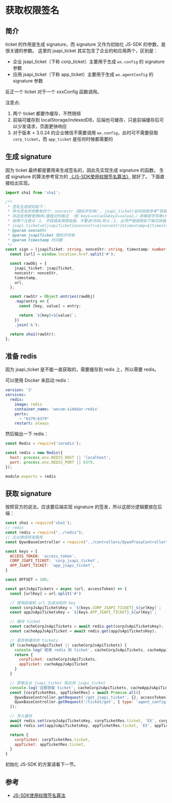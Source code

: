 # 获取权限签名

## 简介

ticket 的作用是生成 signature，而 signature 又作为初始化 JS-SDK 的参数，是很关键的参数。 这里的 jsapi_ticket 其实包含了企业的和应用两个，区别是：

* 企业 jsapi_ticket（下称 corp_ticket）主要用于生成 `wx.config` 的 signature 参数
* 应用 jsapi_ticket（下称 app_ticket）主要用于生成 `wx.agentConfig` 的 signature 参数

反正一个 ticket 对于一个 xxxConfig 函数调用。

注意点:

1. 两个 ticket 都要作缓存，不然限频
2. 前端可缓存到 localStorage/indexedDB，后端也可缓存，只是前端缓存后可以少发请求，页面更快响应
3. 对于版本 < 3.0.24 的企业微信不需要调用 `wx.config`，此时可不需要获取 `corp_ticket`，而 `app_ticket` 是任何时候都需要的

## 生成 signature

因为 ticket 最终都是要用来生成签名的，因此先实现生成 signature 的函数。 生成 signature
的算法参考官方的 [《JS-SDK使用权限签名算法》](https://work.weixin.qq.com/api/doc/90001/90144/90539) 就好了。 下面直接给出实现。

```ts
import sha1 from 'sha1';

/**
 * 签名生成规则如下：
 * 参与签名的参数有四个: noncestr（随机字符串）, jsapi_ticket(如何获取参考“获取企业jsapi_ticket”以及“获取应用的jsapi_ticket接口”), timestamp（时间戳）, url（当前网页的URL， 不包含#及其后面部分）
 * 将这些参数使用URL键值对的格式 （即 key1=value1&key2=value2…）拼接成字符串string1。
 * 有两个注意点：1. 字段值采用原始值，不要进行URL转义；2. 必须严格按照如下格式拼接，不可变动字段顺序。
 * jsapi_ticket=${jsapiTicket}&noncestr=${nonceStr}&timestamp=${timestamp}&url=${url}
 * @param nonceStr
 * @param jsapiTicket 随机字符串
 * @param timestamp 时间截
 */
const sign = (jsapiTicket: string, nonceStr: string, timestamp: number) => {
  const [url] = window.location.href.split('#');

  const rawObj = {
    jsapi_ticket: jsapiTicket,
    noncestr: nonceStr,
    timestamp,
    url,
  };

  const rawStr = Object.entries(rawObj)
    .map(entry => {
      const [key, value] = entry;

      return `${key}=${value}`;
    })
    .join('&');

  return sha1(rawStr);
};
```

## 准备 redis

因为 jsapi_ticket 是不能一直获取的，需要缓存到 redis 上，所以需要 redis。

可以使用 Docker 来启动 redis：

```yaml
version: '3'
services:
  redis:
    image: redis
    container_name: 'wecom-sidebar-redis'
    ports:
      - "6379:6379"
    restart: always
```

然后输出一下 redis：

```js
const Redis = require('ioredis');

const redis = new Redis({
  host: process.env.REDIS_HOST || 'localhost',
  port: process.env.REDIS_PORT || 6379,
});

module.exports = redis
```

## 获取 signature

按照官方的说法，应该要后端实现 signature 的签发，所以这部分逻辑要放在后端：

```js
const sha1 = require('sha1');
// redis
const redis = require("../redis");
// 企业微信转发服务
const QywxBaseController = require("../controllers/QywxProxyController");

const keys = {
  ACCESS_TOKEN: 'access_token',
  CORP_JSAPI_TICKET: 'corp_jsapi_ticket',
  APP_JSAPI_TICKET: 'app_jsapi_ticket',
}

const OFFSET = 100;

const getJsApiTickets = async (url, accessToken) => {
  const [urlKey] = url.split('#')

  // 使用前缀和 url 生成当前的 key
  const corpJsApiTicketsKey = `${keys.CORP_JSAPI_TICKET}_${urlKey}`;
  const appJsApiTicketsKey = `${keys.APP_JSAPI_TICKET}_${urlKey}`;

  // 缓存 ticket
  const cacheCorpJsApiTickets = await redis.get(corpJsApiTicketsKey);
  const cacheAppJsApiTicket = await redis.get(appJsApiTicketsKey);

  // 是否有缓存的 tickets
  if (cacheAppJsApiTicket || cacheCorpJsApiTickets) {
    console.log('使用 redis 的 ticket', cacheCorpJsApiTickets, cacheAppJsApiTicket)
    return {
      corpTicket: cacheCorpJsApiTickets,
      appTicket: cacheAppJsApiTicket
    }
  }

  // 获取企业 jsapi_ticket 和应用 jsapi_ticket
  console.log('远程获取 ticket', cacheCorpJsApiTickets, cacheAppJsApiTicket)
  const [corpTicketRes, appTicketRes] = await Promise.all([
    QywxBaseController.getRequest('/get_jsapi_ticket', {}, accessToken),
    QywxBaseController.getRequest('/ticket/get', { type: 'agent_config'}, accessToken)
  ]);

  // 写入缓存
  await redis.set(corpJsApiTicketsKey, corpTicketRes.ticket, 'EX', corpTicketRes.expires_in - OFFSET)
  await redis.set(appJsApiTicketsKey, appTicketRes.ticket, 'EX', appTicketRes.expires_in - OFFSET)

  return {
    corpTicket: corpTicketRes.ticket,
    appTicket: appTicketRes.ticket,
  }
}
```

初始化 JS-SDK 的方案请看下一节。

## 参考

* [JS-SDK使用权限签名算法](https://work.weixin.qq.com/api/doc/90001/90144/90539)
